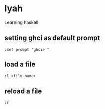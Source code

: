 # lyah
Learning haskell

## setting ghci as default prompt
```
:set prompt "ghci> "
```

## load a file
```
:l <file_name>
```

## reload a file
```
:r
```